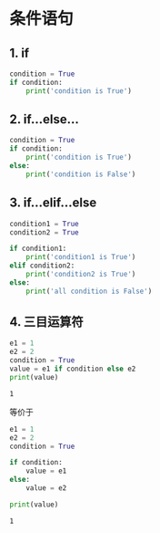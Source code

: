 

# 条件语句

## 1. if

```python
condition = True
if condition:
	print('condition is True')
```

## 2. if...else...

```python
condition = True
if condition:
	print('condition is True')
else:
    print('condition is False')
```



## 3. if...elif...else

```python
condition1 = True
condition2 = True

if condition1:
	print('condition1 is True')
elif condition2:
	print('condition2 is True')
else:
    print('all condition is False')
```



## 4. 三目运算符

```python
e1 = 1
e2 = 2
condition = True
value = e1 if condition else e2
print(value)
```

```
1
```

等价于

```python
e1 = 1
e2 = 2
condition = True

if condition:
    value = e1
else:
    value = e2

print(value)
```

```
1
```

